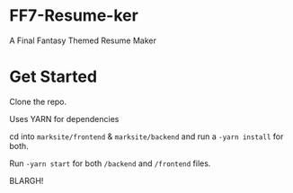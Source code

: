 # FF7-Resume-ker

A Final Fantasy Themed Resume Maker

# Get Started

Clone the repo.

Uses YARN for dependencies

cd into `marksite/frontend` & `marksite/backend` and run a
`-yarn install` for both.

Run `-yarn start` for both `/backend` and `/frontend` files.

BLARGH!

